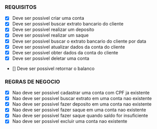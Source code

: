 ### REQUISITOS

- [x] Deve ser possivel criar uma conta
- [x] Deve ser possivel buscar extrato bancario do cliente
- [x] Deve ser possivel realizar um deposito
- [x] Deve ser possivel realizar um saque
- [x] Deve ser possivel buscar o extrato bancario do cliente por data
- [x] Deve ser possivel atualizar dados da conta do cliente
- [x] Deve ser possivel obter dados da conta do cliente
- [x] Deve ser possivel deletar uma conta
- [] Deve ser possivel retornar o balanco

### REGRAS DE NEGOCIO

- [x] Nao deve ser possivel cadastrar uma conta com CPF ja existente
- [x] Nao deve ser possivel buscar extrato em uma conta nao existente
- [x] Nao deve ser possivel fazer deposito em uma conta nao existente
- [x] Nao deve ser possivel fazer saque em uma conta nao existente
- [x] Nao deve ser possivel fazer saque quando saldo for insuficiente
- [x] Nao deve ser possivel excluir uma conta nao existente